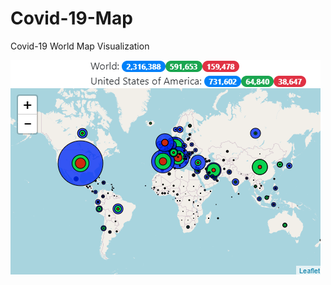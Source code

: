 # Covid-19-Map
Covid-19 World Map Visualization

![Screenshot](https://github.com/tummeti/Covid-19-Map/blob/master/Screenshot%20(9).png)
